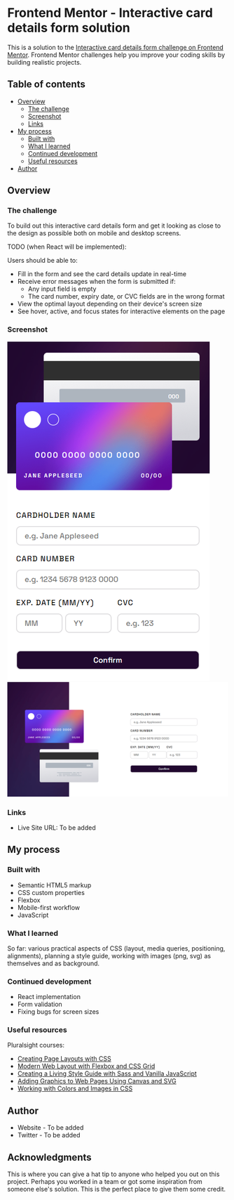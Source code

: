 # Frontend Mentor - Interactive card details form solution

This is a solution to the [Interactive card details form challenge on Frontend Mentor](https://www.frontendmentor.io/challenges/interactive-card-details-form-XpS8cKZDWw). Frontend Mentor challenges help you improve your coding skills by building realistic projects. 

## Table of contents

- [Overview](#overview)
  - [The challenge](#the-challenge)
  - [Screenshot](#screenshot)
  - [Links](#links)
- [My process](#my-process)
  - [Built with](#built-with)
  - [What I learned](#what-i-learned)
  - [Continued development](#continued-development)
  - [Useful resources](#useful-resources)
- [Author](#author)

## Overview

### The challenge

To build out this interactive card details form and get it looking as close to the design as possible both on mobile and desktop screens.

TODO (when React will be implemented):

Users should be able to:

- Fill in the form and see the card details update in real-time
- Receive error messages when the form is submitted if:
  - Any input field is empty
  - The card number, expiry date, or CVC fields are in the wrong format
- View the optimal layout depending on their device's screen size
- See hover, active, and focus states for interactive elements on the page

### Screenshot

![](./images/final-mobile.png)
![](./images/final-desktop.png)

### Links

- Live Site URL: To be added

## My process

### Built with

- Semantic HTML5 markup
- CSS custom properties
- Flexbox
- Mobile-first workflow
- JavaScript

### What I learned

So far: various practical aspects of CSS (layout, media queries, positioning, alignments), planning a style guide, working with images (png, svg) as themselves and as background.

### Continued development

- React implementation
- Form validation
- Fixing bugs for screen sizes

### Useful resources

Pluralsight courses:

- [Creating Page Layouts with CSS](https://app.pluralsight.com/library/courses/css-creating-page-layouts/table-of-contents)
- [Modern Web Layout with Flexbox and CSS Grid](https://app.pluralsight.com/library/courses/modern-web-layout-flexbox-css-grid/table-of-contents)
- [Creating a Living Style Guide with Sass and Vanilla JavaScript](https://app.pluralsight.com/library/courses/creating-living-style-guide-sass-vanilla-javascript/table-of-contents)
- [Adding Graphics to Web Pages Using Canvas and SVG](https://app.pluralsight.com/library/courses/adding-graphics-web-pages-using-canvas-svg/table-of-contents)
- [Working with Colors and Images in CSS](https://app.pluralsight.com/library/courses/working-colors-images-css/table-of-contents)

## Author

- Website - To be added
- Twitter - To be added

## Acknowledgments

This is where you can give a hat tip to anyone who helped you out on this project. Perhaps you worked in a team or got some inspiration from someone else's solution. This is the perfect place to give them some credit.